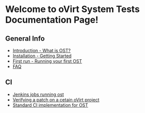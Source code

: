 Welcome to oVirt System Tests Documentation Page!
=================================================

## General Info
* [Introduction - What is OST?](docs/general/introduction.html)
* [Installation - Getting Started](docs/general/installation.html)
* [First run - Running your first OST](docs/general/running_tests.html)
* [FAQ](docs/general/faq.html)

## CI
* [Jenkins jobs running ost](docs/CI/jenkins_jobs.html)
* [Verifying a patch on a cetain oVirt project](docs/CI/developers_info.html)
* [Standard CI implementation for OST](docs/CI/standard_ci_and_ost.html)
